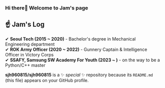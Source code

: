 ### Hi there👋 Welcome to Jam's page

## ☝ Jam's Log

✔ **Seoul Tech (2015 ~ 2020)** - Bachelor's degree in Mechanical Engineering department  
✔ **ROK Army Officer (2020 ~ 2022)** - Gunnery Captain & Intelligence Officer in Victory Corps  
✔ **SSAFY, Samsung SW Academy For Youth (2023 ~ )** - on the way to be a Python/C++ master  

**sjh960815/sjh960815** is a ✨ _special_ ✨ repository because its `README.md` (this file) appears on your GitHub profile.
